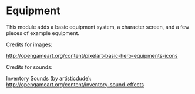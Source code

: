 Equipment
============

This module adds a basic equipment system, a character screen, and a few pieces of example equipment.


Credits for images:

http://opengameart.org/content/pixelart-basic-hero-equipments-icons

Credits for sounds:

Inventory Sounds (by artisticdude): http://opengameart.org/content/inventory-sound-effects